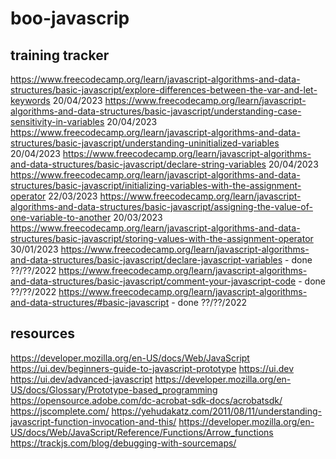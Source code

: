 # boo-javascrip
## training tracker
https://www.freecodecamp.org/learn/javascript-algorithms-and-data-structures/basic-javascript/explore-differences-between-the-var-and-let-keywords 20/04/2023
https://www.freecodecamp.org/learn/javascript-algorithms-and-data-structures/basic-javascript/understanding-case-sensitivity-in-variables 20/04/2023
https://www.freecodecamp.org/learn/javascript-algorithms-and-data-structures/basic-javascript/understanding-uninitialized-variables 20/04/2023
https://www.freecodecamp.org/learn/javascript-algorithms-and-data-structures/basic-javascript/declare-string-variables 20/04/2023
https://www.freecodecamp.org/learn/javascript-algorithms-and-data-structures/basic-javascript/initializing-variables-with-the-assignment-operator 22/03/2023
https://www.freecodecamp.org/learn/javascript-algorithms-and-data-structures/basic-javascript/assigning-the-value-of-one-variable-to-another 20/03/2023
https://www.freecodecamp.org/learn/javascript-algorithms-and-data-structures/basic-javascript/storing-values-with-the-assignment-operator  30/01/2023
https://www.freecodecamp.org/learn/javascript-algorithms-and-data-structures/basic-javascript/declare-javascript-variables - done ??/??/2022
https://www.freecodecamp.org/learn/javascript-algorithms-and-data-structures/basic-javascript/comment-your-javascript-code - done ??/??/2022
https://www.freecodecamp.org/learn/javascript-algorithms-and-data-structures/#basic-javascript  - done ??/??/2022

## resources
https://developer.mozilla.org/en-US/docs/Web/JavaScript
https://ui.dev/beginners-guide-to-javascript-prototype
https://ui.dev
https://ui.dev/advanced-javascript
https://developer.mozilla.org/en-US/docs/Glossary/Prototype-based_programming
https://opensource.adobe.com/dc-acrobat-sdk-docs/acrobatsdk/
https://jscomplete.com/
https://yehudakatz.com/2011/08/11/understanding-javascript-function-invocation-and-this/
https://developer.mozilla.org/en-US/docs/Web/JavaScript/Reference/Functions/Arrow_functions
https://trackjs.com/blog/debugging-with-sourcemaps/